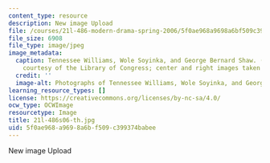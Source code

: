 ```yaml
---
content_type: resource
description: New image Upload
file: /courses/21l-486-modern-drama-spring-2006/5f0ae968a9698a6bf509c399374babee_21l-486s06-th.jpg
file_size: 6908
file_type: image/jpeg
image_metadata:
  caption: Tennessee Williams, Wole Soyinka, and George Bernard Shaw. (Left image
    courtesy of the Library of Congress; center and right images taken from [Wikipedia](http://www.wikipedia.org/).)
  credit: ''
  image-alt: Photographs of Tennessee Williams, Wole Soyinka, and George Bernard Shaw.
learning_resource_types: []
license: https://creativecommons.org/licenses/by-nc-sa/4.0/
ocw_type: OCWImage
resourcetype: Image
title: 21l-486s06-th.jpg
uid: 5f0ae968-a969-8a6b-f509-c399374babee
---
```

New image Upload